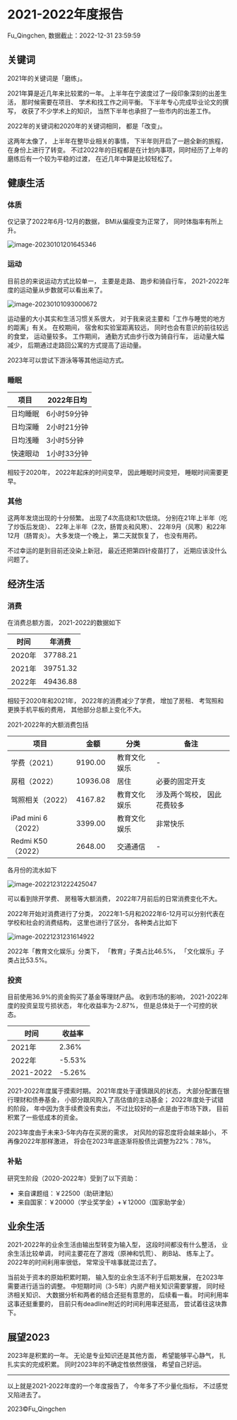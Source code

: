 # 2021-2022年度报告

Fu_Qingchen, 数据截止：2022-12-31 23:59:59

## 关键词

2021年的关键词是「磨练」。

2021年算是近几年来比较累的一年。 上半年在宁波度过了一段印象深刻的出差生活， 那时候需要在项目、 学术和找工作之间平衡。 下半年专心完成毕业论文的撰写， 收获了不少学术上的知识， 当然下半年也承担了一些市内的出差工作。 

2022年的关键词和2020年的关键词相同， 都是「改变」。 

这两年太像了， 上半年在整毕业相关的事情， 下半年则开启了一趟全新的旅程， 在身份上进行了转变。 不过2022年的日程都是在计划内事项，同时经历了上年的磨练后有一个较为平稳的过渡， 在近几年中算是比较轻松了。

## 健康生活

### 体质

仅记录了2022年6月-12月的数据， BMI从偏瘦变为正常了， 同时体脂率有所上升。

![image-20230101201645346](https://cquf-piclib.oss-cn-hangzhou.aliyuncs.com/image-20230101201645346.png)

### 运动

目前总的来说运动方式比较单一， 主要是走路、 跑步和骑自行车， 2021-2022年度的运动量从步数就可以看出来了。 

![image-20230101093000672](https://cquf-piclib.oss-cn-hangzhou.aliyuncs.com/image-20230101093000672.png)

运动量的大小其实和生活习惯关系很大， 对于我来说主要和「工作与睡觉的地方的距离」有关。 在校期间， 宿舍和实验室距离较远， 同时也会有意识的前往较远的食堂， 运动量较多。 工作期间， 通勤方式由步行改为骑自行车， 运动量大幅减少， 后期通过走路回公寓的方式提高了运动量。 

2023年可以尝试下游泳等等其他运动方式。

### 睡眠

| 项目     | 2022年日均  |
| -------- | ----------- |
| 日均睡眠 | 6小时59分钟 |
| 日均深睡 | 2小时21分钟 |
| 日均浅睡 | 3小时5分钟  |
| 快速眼动 | 1小时33分钟 |

相较于2020年， 2022年起床的时间变早， 因此睡眠时间变短， 睡眠时间需要更早。

### 其他

这两年发烧出现的十分频繁。 出现了4次高烧和1次低烧。 分别在21年上半年（吃了炒饭后发烧）、 22年上半年（2次，肠胃炎和风寒）、 22年9月（风寒）和22年12月（肠胃炎）。 大多发烧一个晚上， 第二天就恢复了， 也没有用药。 

不过幸运的是到目前还没染上新冠， 最近还把第四针疫苗打了， 近期应该没什么问题了。

## 经济生活

### 消费

在消费总额方面， 2021-2022的数据如下

| 时间   | 年消费   |
| ------ | -------- |
| 2020年 | 37788.21 |
| 2021年 | 39751.32 |
| 2022年 | 49436.88 |

相较于2020年和2021年， 2022年的消费减少了学费， 增加了房租、 考驾照和更换手机平板的费用， 其他部分总额上变化不大。

2021-2022年的大额消费包括

| 项目                | 金额     | 分类         | 备注                        |
| ------------------- | -------- | ------------ | --------------------------- |
| 学费（2021）        | 9190.00  | 教育文化娱乐 | -                           |
| 房租（2022）        | 10936.08 | 居住         | 必要的固定开支              |
| 驾照相关（2022）    | 4167.82  | 教育文化娱乐 | 涉及两个驾校， 因此花费较多 |
| iPad mini 6（2022） | 3399.00  | 教育文化娱乐 | 非常快乐                    |
| Redmi K50（2022）   | 2648.00  | 交通通信     | -                           |

各月份的流水如下

![image-20221231222425047](https://cquf-piclib.oss-cn-hangzhou.aliyuncs.com/image-20221231222425047.png)

可以看到除开学费、 房租等大额消费， 2022年7月前后的日常消费变化不大。

2022年开始对消费进行了分类， 2022年1-5月和2022年6-12月可以分别代表在学校和社会的消费结构， 这里也进行了区分， 各种类占比如下

![image-20221231231614922](https://cquf-piclib.oss-cn-hangzhou.aliyuncs.com/image-20221231231614922.png)

2022年「教育文化娱乐」分类下， 「教育」子类占比46.5%， 「文化娱乐」子类占比53.5%。

### 投资

目前使用36.9%的资金购买了基金等理财产品。 收到市场的影响， 2021-2022年度的投资呈现亏损状态， 年化收益率为-2.87%， 但是总体处于一个可控的状态。 

| 时间      | 收益率 |
| --------- | ------ |
| 2021年    | 2.36%  |
| 2022年    | -5.53% |
| 2021-2022 | -5.26% |

2021-2022年度属于摸索时期。 2021年度处于谨慎跟风的状态， 大部分配置在银行理财和债券基金， 小部分跟风购入了高估值的主动基金； 2022年度处于试错的阶段， 年中因为贪手续费没有卖出， 不过比较好的一点是由于市场下跌， 目前积累了一些低成本的资金。 

2023年度由于未来3-5年内存在买房的需求， 对风险的容忍度将会越来越小， 不再像2022年那样激进， 将会在2023年底逐渐将股债比调整为22%：78%。

### 补贴

研究生阶段（2020-2022年）受到了以下资助：

- 来自课题组：￥22500（助研津贴）
- 来自国家：￥20000（学业奖学金）+￥12000（国家助学金）

## 业余生活

2021-2022年的业余生活由输出型转变为输入型， 这段时间都没有什么整活， 业余生活比较单调， 时间主要花在了游戏（原神和饥荒）、 刷B站、 练车上了。 2022年的时间利用率很低， 常常没干啥事就混过去了。

当前处于资本的原始积累时期， 输入型的业余生活不利于后期发展， 在2023年需要进行适当的调整。 中短期时间（3-5年）内房产相关知识需要掌握， 同时经济相关知识、 大数据分析和两者的结合还挺有意思的， 后续看一看。 时间利用率这事还挺重要的， 目前只有deadline附近的时间利用率还挺高， 尝试着往这块靠下。

## 展望2023

2023年是积累的一年。 无论是专业知识还是其他方面， 希望能够平心静气， 扎扎实实的完成积累。 同时2023年的不确定性依然很强， 希望自己好运。

------

以上就是2021-2022年度的一个年度报告了， 今年多了不少量化指标， 不过感觉又陷进去了。

2023©Fu_Qingchen